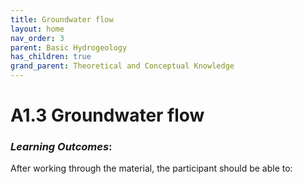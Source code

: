 ```yaml
---
title: Groundwater flow
layout: home
nav_order: 3
parent: Basic Hydrogeology
has_children: true
grand_parent: Theoretical and Conceptual Knowledge
---
```


<script
  src="https://cdn.mathjax.org/mathjax/latest/MathJax.js?config=TeX-AMS-MML_HTMLorMML"
  type="text/javascript">
</script>
# A1.3 Groundwater flow

### *Learning Outcomes*:

After working through the material, the participant should be able to:
